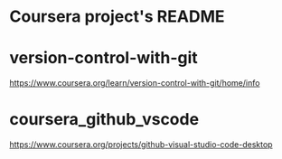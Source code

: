 # Coursera project's README

# version-control-with-git
https://www.coursera.org/learn/version-control-with-git/home/info

# coursera_github_vscode
https://www.coursera.org/projects/github-visual-studio-code-desktop

